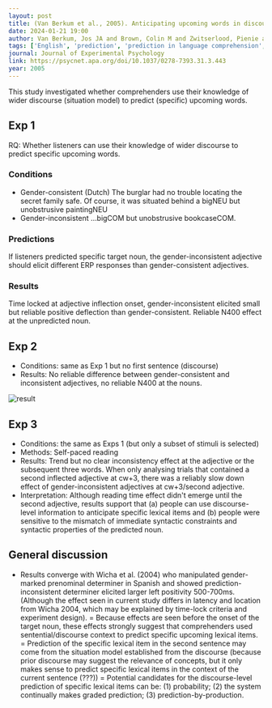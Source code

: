 ```yaml
---
layout: post
title: (Van Berkum et al., 2005). Anticipating upcoming words in discourse - evidence from ERPs and reading times
date: 2024-01-21 19:00
author: Van Berkum, Jos JA and Brown, Colin M and Zwitserlood, Pienie and Kooijman, Valesca and Hagoort, Peter
tags: ['English', 'prediction', 'prediction in language comprehension', 'discourse processing', 'EEG', 'ERP', 'N400']
journal: Journal of Experimental Psychology
link: https://psycnet.apa.org/doi/10.1037/0278-7393.31.3.443
year: 2005
---
```


This study investigated whether comprehenders use their knowledge of wider discourse (situation model) to predict (specific) upcoming words. 

## Exp 1

RQ: Whether listeners can use their knowledge of wider discourse to predict specific upcoming words. 

### Conditions
- Gender-consistent
    (Dutch) The burglar had no trouble locating the secret family safe. Of course, it was situated behind a bigNEU but unobstrusive paintingNEU
- Gender-inconsistent
    …bigCOM but unobstrusive bookcaseCOM.

### Predictions

If listeners predicted specific target noun, the gender-inconsistent adjective should elicit different ERP responses than gender-consistent adjectives.

### Results

Time locked at adjective inflection onset, gender-inconsistent elicited small but reliable positive deflection than gender-consistent. Reliable N400 effect at the unpredicted noun. 

## Exp 2

- Conditions: same as Exp 1 but no first sentence (discourse)
- Results: No reliable difference between gender-consistent and inconsistent adjectives, no reliable N400 at the nouns. 

![result](/reading-notes/img/articles-phd/vanberkum-2005-1.png)

## Exp 3

- Conditions: the same as Exps 1 (but only a subset of stimuli is selected)
- Methods: Self-paced reading
- Results: Trend but no clear inconsistency effect at the adjective or the subsequent three words. When only analysing trials that contained a second inflected adjective at cw+3, there was a reliably slow down effect of gender-inconsistent adjectives at cw+3/second adjective. 
- Interpretation: Although reading time effect didn't emerge until the second adjective, results support that (a) people can use discourse-level information to anticipate specific lexical items and (b) people were sensitive to the mismatch of immediate syntactic constraints and syntactic properties of the predicted noun. 

## General discussion

- Results converge with Wicha et al. (2004) who manipulated gender-marked prenominal determiner in Spanish and showed prediction-inconsistent determiner elicited larger left positivity 500-700ms. (Although the effect seen in current study differs in latency and location from Wicha 2004, which may be explained by time-lock criteria and experiment design).
= Because effects are seen before the onset of the target noun, these effects strongly suggest that comprehenders used sentential/discourse context to predict specific upcoming lexical items. 
= Prediction of the specific lexical item in the second sentence may come from the situation model established from the discourse (because prior discourse may suggest the relevance of concepts, but it only makes sense to predict specific lexical items in the context of the current sentence (???))
= Potential candidates for the discourse-level prediction of specific lexical items can be: (1) probability; (2) the system continually makes graded prediction; (3) prediction-by-production.